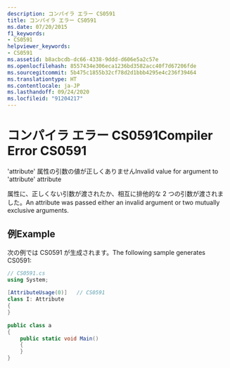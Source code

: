 ```yaml
---
description: コンパイラ エラー CS0591
title: コンパイラ エラー CS0591
ms.date: 07/20/2015
f1_keywords:
- CS0591
helpviewer_keywords:
- CS0591
ms.assetid: b8acbcdb-dc66-4338-9ddd-d606e5a2c57e
ms.openlocfilehash: 8557434e306eca1236bd3582acc40f7d67206fde
ms.sourcegitcommit: 5b475c1855b32cf78d2d1bbb4295e4c236f39464
ms.translationtype: HT
ms.contentlocale: ja-JP
ms.lasthandoff: 09/24/2020
ms.locfileid: "91204217"
---
```

# <a name="compiler-error-cs0591"></a><span data-ttu-id="b9481-103">コンパイラ エラー CS0591</span><span class="sxs-lookup"><span data-stu-id="b9481-103">Compiler Error CS0591</span></span>

<span data-ttu-id="b9481-104">'attribute' 属性の引数の値が正しくありません</span><span class="sxs-lookup"><span data-stu-id="b9481-104">Invalid value for argument to 'attribute' attribute</span></span>  
  
 <span data-ttu-id="b9481-105">属性に、正しくない引数が渡されたか、相互に排他的な 2 つの引数が渡されました。</span><span class="sxs-lookup"><span data-stu-id="b9481-105">An attribute was passed either an invalid argument or two mutually exclusive arguments.</span></span>  
  
## <a name="example"></a><span data-ttu-id="b9481-106">例</span><span class="sxs-lookup"><span data-stu-id="b9481-106">Example</span></span>  

 <span data-ttu-id="b9481-107">次の例では CS0591 が生成されます。</span><span class="sxs-lookup"><span data-stu-id="b9481-107">The following sample generates CS0591:</span></span>  
  
```csharp  
// CS0591.cs  
using System;  
  
[AttributeUsage(0)]   // CS0591  
class I: Attribute  
{  
}  
  
public class a  
{  
    public static void Main()  
    {  
    }  
}  
```
